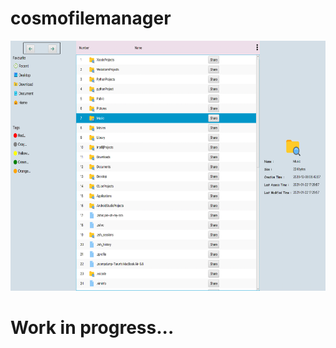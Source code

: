 # cosmofilemanager
<img src="https://github.com/TarunSaini063/cosmofilemanager/blob/master/src/win95/demo/Day5/Day5_1.png" width="600" height="400">

# Work in progress...


